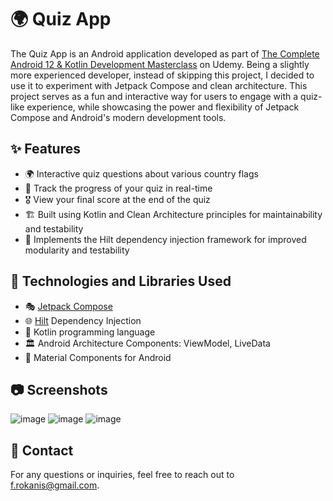 # 🌍 Quiz App
The Quiz App is an Android application developed as part of [The Complete Android 12 & Kotlin Development Masterclass](https://www.udemy.com/course/android-kotlin-developer/) on Udemy. Being a slightly more experienced developer, instead of skipping this project, I decided to use it to experiment with Jetpack Compose and clean architecture. This project serves as a fun and interactive way for users to engage with a quiz-like experience, while showcasing the power and flexibility of Jetpack Compose and Android's modern development tools.

## ✨ Features
- 🌍 Interactive quiz questions about various country flags
- 🏁 Track the progress of your quiz in real-time
- 🎖 View your final score at the end of the quiz
- 🏗️ Built using Kotlin and Clean Architecture principles for maintainability and testability
- 🌱 Implements the Hilt dependency injection framework for improved modularity and testability

## 🚀 Technologies and Libraries Used
- 🎭 [Jetpack Compose](https://developer.android.com/jetpack/compose)
- 🌐 [Hilt](https://developer.android.com/training/dependency-injection/hilt-android) Dependency Injection
- 🚀 Kotlin programming language
- 🏛️ Android Architecture Components: ViewModel, LiveData
- 🎨 Material Components for Android

## 📷 Screenshots
![image](https://github.com/frokanic/QuizApp/assets/84749437/57832cf3-c166-4f94-90c1-e13bd06ea794)
![image](https://github.com/frokanic/QuizApp/assets/84749437/b5afbdca-c134-4fba-ab87-f780f79b4356)
![image](https://github.com/frokanic/QuizApp/assets/84749437/07c09239-21b6-4c77-aae0-bad92844d748)



## 📧 Contact
For any questions or inquiries, feel free to reach out to [f.rokanis@gmail.com](mailto:f.rokanis@gmail.com).
